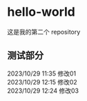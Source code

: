 # hello-world
这是我的第二个 repository
## 测试部分
2023/10/29 11:35 修改01
<br/>
2023/10/29 12:15 修改02
<br/>
2023/10/29 12:24 修改03
<br/>